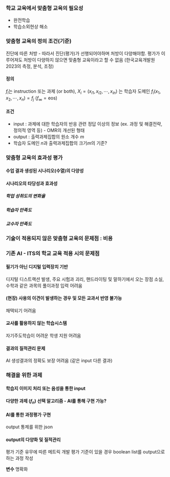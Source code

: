 ### 학교 교육에서 맞춤형 교육의 필요성
* 완전학습
* 학습소외현상 해소
### 맞춤형 교육의 정의 조건(기준)
진단에 따른 처방 - 따라서 진단(평가)가 선행되어야하며 처방이 다양해야함. 평가가 이루어져도 처방이 다양하지 않으면 맞춤형 교육이라고 할 수 없음 (한국교육개발원 2023의 측정, 분석, 조정)
#### 정의
$f_i$는 instruction 또는 과제 (or both), $X_i = (x_{i1}, x_{i2}, \cdots , x_{in})$ 는 학습자 도메인
$f_i(x_1, x_2, \cdots, x_n) = f_j$ 
($f_\infty = \text{eos}$)
#### 조건
* input : 과제에 대한 학습자의 반응 관련 정답 이상의 정보 (ex. 과정 및 해결전략, 정의적 영역 등) - OMR의 개선된 형태
* output :  출력과제집합의 원소 개수 $m$ 
* 학습자 도메인 $n$과 출력과제집합의 크기$m$의 기준?
### 맞춤형 교육의 효과성 평가
#### 수업 결과 생성된 시나리오(수열)의 다양성

#### 시나리오의 타당성과 효과성
##### 학업 성취도의 변화율
#####  학습자 만족도
##### 교수자 만족도
### 기술이 적용되지 않은 맞춤형 교육의 문제점 : 비용
### 기존 AI - ITS의 학교 교육 적용 시의 문제점
#### 필기가 아닌 디지털 입력장치 기반
디지털 디스트랙션 발생, 주요 시험과 괴리, 핸드라이팅 및 말하기에서 오는 장점 소실, 수학과 같은 과목의 풀이과정 입력 어려움
#### (현장) 사용의 이견이 발생하는 경우 및 모든 교과서 반영 불가능
채택되기 어려움
#### 교사를 활용하지 않는 학습시스템
자기주도학습이 어려운 학생 지원 어려움
#### 결과의 질적관리 문제
AI 생성결과의 정확도 보장 어려움 (같은 input 다른 결과)

### 해결을 위한 과제
#### 학습지 이미지 처리 또는 음성을 통한 input
#### 다양한 과제 ($f_n$) 선택 알고리즘 - AI를 통해 구현 가능?
#### AI를 통한 과정평가 구현
output 통제를 위한 json
#### output의 다양화 및 질적관리
평가 기준 유무에 따른 메트릭 개발
평가 기준이 있을 경우 boolean list를 output으로 하는 과정 작성


**변수** 명확화 

